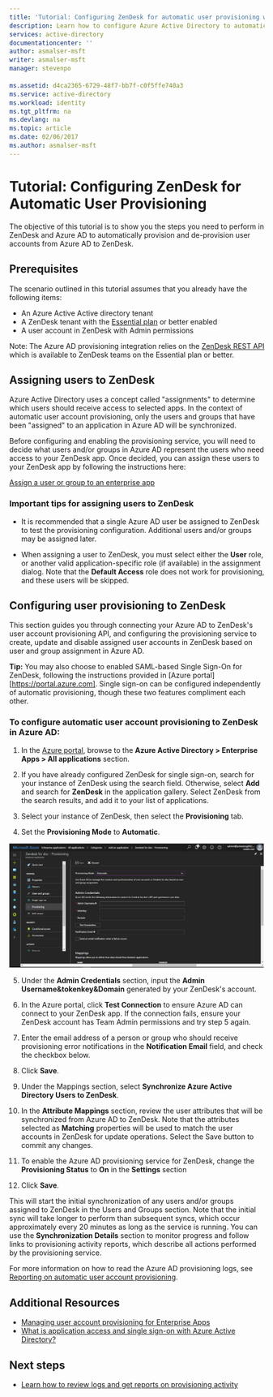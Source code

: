 ```yaml
---
title: 'Tutorial: Configuring ZenDesk for automatic user provisioning with Azure Active Directory | Microsoft Docs'
description: Learn how to configure Azure Active Directory to automatically provision and de-provision user accounts to ZenDesk.
services: active-directory
documentationcenter: ''
author: asmalser-msft
writer: asmalser-msft
manager: stevenpo

ms.assetid: d4ca2365-6729-48f7-bb7f-c0f5ffe740a3
ms.service: active-directory
ms.workload: identity
ms.tgt_pltfrm: na
ms.devlang: na
ms.topic: article
ms.date: 02/06/2017
ms.author: asmalser-msft
---
```


# Tutorial: Configuring ZenDesk for Automatic User Provisioning


The objective of this tutorial is to show you the steps you need to perform in ZenDesk and Azure AD to automatically provision and de-provision user accounts from Azure AD to ZenDesk. 

## Prerequisites

The scenario outlined in this tutorial assumes that you already have the following items:

*   An Azure Active Active directory tenant
*   A ZenDesk tenant with the [Essential plan](https://www.zendesk.com/product/pricing/) or better enabled 
*   A user account in ZenDesk with Admin permissions 

Note: The Azure AD provisioning integration relies on the [ZenDesk REST API](https://developer.zendesk.com/rest_api/docs/core/introduction#the-api) which is available to ZenDesk teams on the Essential plan or better.

## Assigning users to ZenDesk

Azure Active Directory uses a concept called "assignments" to determine which users should receive access to selected apps. In the context of automatic user account provisioning, only the users and groups that have been "assigned" to an application in Azure AD will be synchronized. 

Before configuring and enabling the provisioning service, you will need to decide what users and/or groups in Azure AD represent the users who need access to your ZenDesk app. Once decided, you can assign these users to your ZenDesk app by following the instructions here:

[Assign a user or group to an enterprise app](active-directory-coreapps-assign-user-azure-portal.md)

### Important tips for assigning users to ZenDesk

*	It is recommended that a single Azure AD user be assigned to ZenDesk to test the provisioning configuration. Additional users and/or groups may be assigned later.

*	When assigning a user to ZenDesk, you must select either the **User** role, or another valid application-specific role (if available) in the assignment dialog. Note that the **Default Access** role does not work for provisioning, and these users will be skipped.


## Configuring user provisioning to ZenDesk 

This section guides you through connecting your Azure AD to ZenDesk's user account provisioning API, and configuring the provisioning service to create, update and disable assigned user accounts in ZenDesk based on user and group assignment in Azure AD.

**Tip:** You may also choose to enabled SAML-based Single Sign-On for ZenDesk, following the instructions provided in [Azure portal][https://portal.azure.com]. Single sign-on can be configured independently of automatic provisioning, though these two features compliment each other.


### To configure automatic user account provisioning to ZenDesk in Azure AD:


1)	In the [Azure portal](https://portal.azure.com), browse to the **Azure Active Directory > Enterprise Apps > All applications**  section.

2) If you have already configured ZenDesk for single sign-on, search for your instance of ZenDesk using the search field. Otherwise, select **Add** and search for **ZenDesk** in the application gallery. Select ZenDesk from the search results, and add it to your list of applications.

3)	Select your instance of ZenDesk, then select the **Provisioning** tab.

4)	Set the **Provisioning Mode** to **Automatic**.

![ZenDesk Provisioning](./media/active-directory-saas-zendesk-provisioning-tutorial/ZenDesk1.png)

5)	Under the **Admin Credentials** section, input the **Admin Username&tokenkey&Domain** generated by your ZenDesk's account. 

6) In the Azure portal, click **Test Connection** to ensure Azure AD can connect to your ZenDesk app. If the connection fails, ensure your ZenDesk account has Team Admin permissions and try step 5 again.

7) Enter the email address of a person or group who should receive provisioning error notifications in the **Notification Email** field, and check the checkbox below.

8) Click **Save**. 

9) Under the Mappings section, select **Synchronize Azure Active Directory Users to ZenDesk**.

10) In the **Attribute Mappings** section, review the user attributes that will be synchronized from Azure AD to ZenDesk. Note that the attributes selected as **Matching** properties will be used to match the user accounts in ZenDesk for update operations. Select the Save button to commit any changes.

11) To enable the Azure AD provisioning service for ZenDesk, change the **Provisioning Status** to **On** in the **Settings** section

12) Click **Save**. 

This will start the initial synchronization of any users and/or groups assigned to ZenDesk in the Users and Groups section. Note that the initial sync will take longer to perform than subsequent syncs, which occur approximately every 20 minutes as long as the service is running. You can use the **Synchronization Details** section to monitor progress and follow links to provisioning activity reports, which describe all actions performed by the provisioning service.

For more information on how to read the Azure AD provisioning logs, see [Reporting on automatic user account provisioning](https://docs.microsoft.com/en-us/azure/active-directory/active-directory-saas-provisioning-reporting).


## Additional Resources

* [Managing user account provisioning for Enterprise Apps](active-directory-enterprise-apps-manage-provisioning.md)
* [What is application access and single sign-on with Azure Active Directory?](active-directory-appssoaccess-whatis.md)

## Next steps

* [Learn how to review logs and get reports on provisioning activity](active-directory-saas-provisioning-reporting.md)
